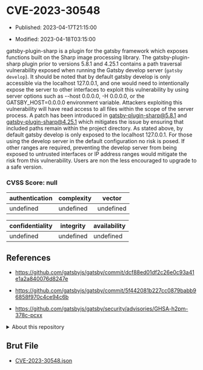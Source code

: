 # CVE-2023-30548

- Published: 2023-04-17T21:15:00

- Modified: 2023-04-18T03:15:00

gatsby-plugin-sharp is a plugin for the gatsby framework which exposes functions built on the Sharp image processing library. The gatsby-plugin-sharp plugin prior to versions 5.8.1 and 4.25.1 contains a path traversal vulnerability exposed when running the Gatsby develop server (`gatsby develop`). It should be noted that by default gatsby develop is only accessible via the localhost 127.0.0.1, and one would need to intentionally expose the server to other interfaces to exploit this vulnerability by using server options such as --host 0.0.0.0, -H 0.0.0.0, or the GATSBY_HOST=0.0.0.0 environment variable. Attackers exploiting this vulnerability will have read access to all files within the scope of the server process. A patch has been introduced in gatsby-plugin-sharp@5.8.1 and gatsby-plugin-sharp@4.25.1 which mitigates the issue by ensuring that included paths remain within the project directory. As stated above, by default gatsby develop is only exposed to the localhost 127.0.0.1. For those using the develop server in the default configuration no risk is posed. If other ranges are required, preventing the develop server from being exposed to untrusted interfaces or IP address ranges would mitigate the risk from this vulnerability. Users are non the less encouraged to upgrade to a safe version.

### CVSS Score: **null**

| authentication | complexity | vector |
| --- | --- | --- |
| undefined | undefined | undefined |

| confidentiality | integrity | availability |
| --- | --- | --- |
| undefined | undefined | undefined |

## References

* https://github.com/gatsbyjs/gatsby/commit/dcf88ed01df2c26e0c93a41e1a2a840076d8247e

* https://github.com/gatsbyjs/gatsby/commit/5f442081b227cc0879babb96858f970c4ce94c6b

* https://github.com/gatsbyjs/gatsby/security/advisories/GHSA-h2pm-378c-pcxx

<details>
<summary>About this repository</summary> 

  This repository is part of the project [Live Hack CVE](https://github.com/Live-Hack-CVE). Main website can be found [www.live-hack.org](https://www.live-hack.org) 
  
  Made by [Sn0wAlice](https://github.com/Sn0wAlice) for the people that care about security and need to have a feed of the latest CVEs. Hope you enjoy it, don't forget to star the repo and follow me on [Twitter](https://twitter.com/Sn0wAlice) and [Github](https://github.com/Sn0wAlice). And that is my [personnal website](https://www.alice-snow.me/)

  - [Home Page](https://github.com/Live-Hack-CVE)
  - [Framework](https://github.com/Live-Hack-CVE/cve-framework)
  - [CVE database](https://github.com/Live-Hack-CVE/full_database)
  - [Changelog](https://github.com/Live-Hack-CVE/Changelog)
</details>

## Brut File

* [CVE-2023-30548.json](https://raw.githubusercontent.com/Live-Hack-CVE/full_database/main/cves/2023/CVE-2023-30548.json)

